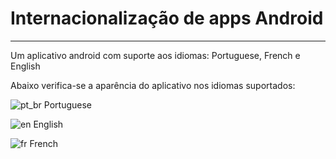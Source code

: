 # Internacionalização de apps Android
***
Um aplicativo android com suporte aos idiomas: Portuguese, French e English

Abaixo verifica-se a aparência do aplicativo nos idiomas suportados:

![pt_br](https://user-images.githubusercontent.com/4789730/205035991-1ebae5bc-cef0-484d-b2f9-d12ee41b4050.png)
Portuguese

![en](https://user-images.githubusercontent.com/4789730/205036006-63a3097a-e21d-4088-a526-2da274842b77.png)
English

![fr](https://user-images.githubusercontent.com/4789730/205036022-60174686-9917-4797-81b9-d46ba3bc429f.png)
French
